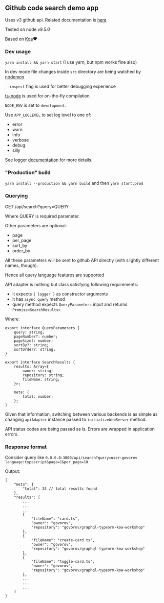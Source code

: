 ## Github code search demo app

Uses v3 github api. Related documentation is [here](https://developer.github.com/v3)

Tested on node v9.5.0

Based on [Koa](http://koajs.com)❤

### Dev usage
`yarn install && yarn start` (I use yarn, but npm works fine also)


In dev mode file changes inside `src` directory are being watched by [nodemon](https://github.com/remy/nodemon)

`--inspect` flag is used for better debugging experience

[ts-node](https://github.com/TypeStrong/ts-node) is used for on-the-fly compilation.

`NODE_ENV` is set to `development`.

Use `APP_LOGLEVEL` to set log level to one of:

* error
* warn
* info
* verbose
* debug
* silly

See logger [documentation](https://github.com/winstonjs/winston) for more details.

### "Production" build

`yarn install --production && yarn build`
and then
`yarn start:prod`

### Querying

GET /api/search?query=QUERY

Where QUERY is required parameter.

Other parameters are optional:

* page
* per_page
* sort_by
* order_by

All these parameters will be sent to github API directly (with slightly different names, though).

Hence all query language features are [supported](https://help.github.com/articles/searching-code/)

API adapter is nothing but class satisfying following requirements:

* it expects `{ logger }` as constructor arguments
* it has `async query` method
* query method expects `QueryParameters` input and returns `Promise<SearchResults>`

Where:

```
export interface QueryParameters {
    query: string;
    pageNumber?: number;
    pageSize?: number;
    sortBy?: string;
    sortOrder?: string;
}

export interface SearchResults {
    results: Array<{
        owner: string;
        repository: string;
        fileName: string;
    }>;

    meta: {
        total: number;
    };
}
```

Given that information, switching between various backends is as simple as changing `apiAdapter` instance passed to `initializeWebServer` method.

API status codes are being passed as is. Errors are wrapped in application errors.

### Response format

Consider query like `0.0.0.0:3000/api/search?query=user:govorov  language:typescript&page=1&per_page=10`

Output:

```
{
    "meta": {
        "total": 24 // total results found
    },
    "results": [
        ...
        ...
        ...
        {
            "fileName": "card.ts",
            "owner": "govorov",
            "repository": "govorov/graphql-typeorm-koa-workshop"
        },
        {
            "fileName": "create-card.ts",
            "owner": "govorov",
            "repository": "govorov/graphql-typeorm-koa-workshop"
        },
        {
            "fileName": "toggle-card.ts",
            "owner": "govorov",
            "repository": "govorov/graphql-typeorm-koa-workshop"
        },
        ...
        ...
        ...
    ]
}
```
